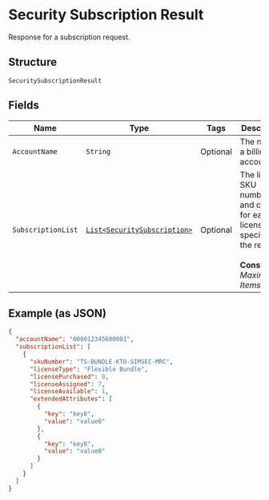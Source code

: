 
# Security Subscription Result

Response for a subscription request.

## Structure

`SecuritySubscriptionResult`

## Fields

| Name | Type | Tags | Description | Getter | Setter |
|  --- | --- | --- | --- | --- | --- |
| `AccountName` | `String` | Optional | The name of a billing account. | String getAccountName() | setAccountName(String accountName) |
| `SubscriptionList` | [`List<SecuritySubscription>`](../../doc/models/security-subscription.md) | Optional | The list of SKU numbers and counts for each license type specified in the request.<br><br>**Constraints**: *Maximum Items*: `5` | List<SecuritySubscription> getSubscriptionList() | setSubscriptionList(List<SecuritySubscription> subscriptionList) |

## Example (as JSON)

```json
{
  "accountName": "000012345600001",
  "subscriptionList": [
    {
      "skuNumber": "TS-BUNDLE-KTO-SIMSEC-MRC",
      "licenseType": "Flexible Bundle",
      "licensePurchased": 9,
      "licenseAssigned": 7,
      "licenseAvailable": 1,
      "extendedAttributes": [
        {
          "key": "key8",
          "value": "value0"
        },
        {
          "key": "key8",
          "value": "value0"
        }
      ]
    }
  ]
}
```

